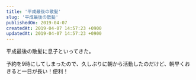 ```yaml
---
title: '平成最後の散髪'
slug: '平成最後の散髪'
publishedOn: 2019-04-07
createdAt: 2019-04-07 14:57:23 +0900
updatedAt: 2019-04-07 14:57:23 +0900
---
```

平成最後の散髪に息子といってきた。

予約を9時にしてしまったので、久しぶりに朝から活動したのだけど、朝早くおきると一日が長い！便利！
